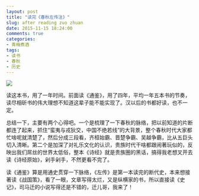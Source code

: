 ```yaml
---
layout: post
title: "读完《春秋左传注》"
slug: after reading zuo zhuan
date: 2015-11-15 18:24:00
comments: true
categories:
- 青梅煮酒
tags:
- 读书
- 春秋
- 历史
---
```


![](http://pic.yupoo.com/leninlee/F6y8YsUg/medish.jpg)

读这本书，用了一年时间。前面读《通鉴》，用了四年，平均一年五本书的节奏，读尽相斫书的伟大理想不知道这辈子能不能实现了。汉以后的书都好读，也不一定。

总结一下，主要有两个心得吧。一个是梳理了一下春秋的脉络，把以前知道的片断都连了起来，抓住“蛮夷与戎狄交，中国不绝若线”的大背景，整个春秋时代大家都忙啥呢就清楚了，然后分成三段看，齐桓始霸、晋楚争霸、吴越争霸，比从五巨头切入清晰。第二个是加深了对礼乐文化的认识，贵族时代干啥都跟闹著玩似的，反映出我们屌丝的世界太低俗，整本《诗经》就是贵族圈的黑话，搞得我老想叉开去读《诗经原始》，剁手剁手，不然更看不完了。

读《通鉴》算是用通史贯穿一下脉络，《左传》是第一本读完的断代史，本来想接著读《战国策》，看了一眼，文章写得太烂，又是纵横家的书，所以直接读《史记》，司马迁的小说写得还是不错的，迁儿哥，我来了！
